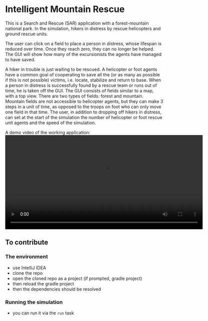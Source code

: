 # Intelligent Mountain Rescue

This is a Search and Rescue (SAR) application with a 
forest-mountain national park. In the simulation, hikers in distress
by rescue helicopters and ground rescue units.  
  
The user can click on a field to place a person in distress, whose lifespan is reduced over time. 
Once they reach zero, they can no longer be helped. 
The GUI will show how many of the excursionists the agents have managed to have saved.  

A hiker in trouble is just waiting to be rescued. 
A helicopter or foot agents have a common goal of cooperating to save all the
(or as many as possible if this is not possible) victims, i.e.
locate, stabilize and return to base. When a person in distress 
is successfully found by a rescue team or runs out of time, he is taken off the
GUI. The GUI consists of fields similar to a map, with a top view.
There are two types of fields: forest and mountain. 
Mountain fields are not accessible to helicopter agents, but they can make 3 steps in a unit of time, as opposed to the troops on foot who can only move one field in that time. 
The user, in addition to dropping off hikers in distress, can set at the start of the simulation
the number of helicopter or foot rescue unit agents and the speed of the simulation.
  
A demo video of the working application:  
<video width="630" height="300" src="https://github.com/LiliNemes/IntelligentMountainRescue/assets/38107045/318ffceb-70a1-4469-8693-69a6d161fdcb"></video>


## To contribute
### The environment
- use IntelliJ IDEA
- clone the repo
- open the cloned repo as a project (if prompted, gradle project)
- then reload the gradle project
- then the dependencies should be resolved
### Running the simulation
- you can run it via the `run` task
